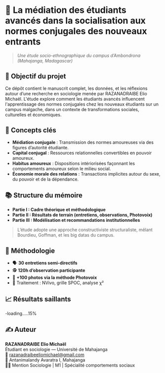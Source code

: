 # 💬 La médiation des étudiants avancés dans la socialisation aux normes conjugales des nouveaux entrants

> *Une étude socio-ethnographique du campus d’Ambondrona (Mahajanga, Madagascar)*

## 🎯 Objectif du projet

Ce dépôt contient le manuscrit complet, les données, et les réflexions autour d’une recherche en sociologie menée par RAZANADRAIBE Elio Michaël. L'étude explore comment les étudiants avancés influencent l'apprentissage des normes conjugales chez les nouveaux étudiants sur un campus malgache, dans un contexte de transformations sociales, culturelles et économiques.


## 🧠 Concepts clés

- **Médiation conjugale** : Transmission des normes amoureuses via des figures d’autorité étudiante.
- **Capital conjugal** : Ressources relationnelles convertibles en pouvoir amoureux.
- **Habitus amoureux** : Dispositions intériorisées façonnant les comportements amoureux selon le milieu social.
- **Économie morale des relations** : Transactions implicites autour du sexe, du pouvoir et de la dépendance.


## 📚 Structure du mémoire

- **Partie I : Cadre théorique et méthodologique**
- **Partie II : Résultats de terrain (entretiens, observations, Photovoix)**
- **Partie III : Modélisation et recommandations institutionnelles**

> L’étude adopte une approche constructiviste structuraliste, mêlant Bourdieu, Goffman, et les big datas du campus.


## 🔬 Méthodologie

- 🗣 **30 entretiens semi-directifs**
- 🕵️ **120h d’observation participante**
- 📸 **+100 photos via la méthode Photovoix**
- 🧮 Traitement : NVivo, grille SPOC, analyse χ²


## 📈 Résultats saillants

-loading.....15%


## ✍️ Auteur

**RAZANADRAIBE Elio Michaël**  
Étudiant en sociologie — Université de Mahajanga  
📧 razanadraibeeliomichael@gmail.com  
📍 Antanimalandy Avaratra I, Mahajanga  
👨‍🎓 Mention Sociologie | M1 | Spécialité comportements sociaux
